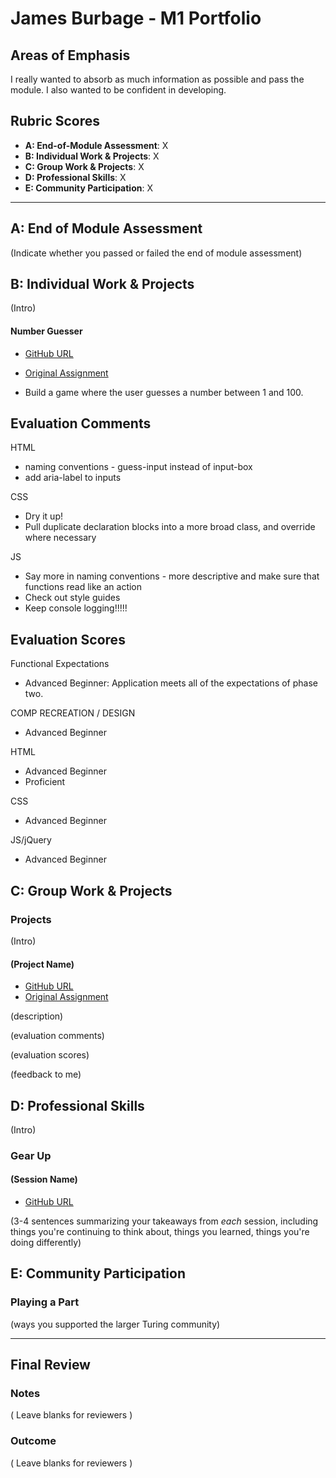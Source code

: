 # James Burbage - M1 Portfolio

## Areas of Emphasis

I really wanted to absorb as much information as possible and pass the module. I also wanted to be confident in developing.

## Rubric Scores

* **A: End-of-Module Assessment**: X
* **B: Individual Work & Projects**: X
* **C: Group Work & Projects**: X
* **D: Professional Skills**: X
* **E: Community Participation**: X

-----------------------

## A: End of Module Assessment

(Indicate whether you passed or failed the end of module assessment)


## B: Individual Work & Projects

(Intro)

#### Number Guesser

* [GitHub URL](https://james-burbage.github.io/number-guesser/)
* [Original Assignment](http://frontend.turing.io/projects/number-guesser.html)

* Build a game where the user guesses a number between 1 and 100.

## Evaluation Comments

HTML
* naming conventions - guess-input instead of input-box
* add aria-label to inputs

CSS
* Dry it up!
* Pull duplicate declaration blocks into a more broad class, and override where necessary

JS
* Say more in naming conventions - more descriptive and make sure that functions read like an action
* Check out style guides
* Keep console logging!!!!!

## Evaluation Scores

Functional Expectations

* Advanced Beginner: Application meets all of the expectations of phase two.  

COMP RECREATION / DESIGN

* Advanced Beginner  

HTML

* Advanced Beginner  
* Proficient  

CSS

* Advanced Beginner  

JS/jQuery

* Advanced Beginner  



## C: Group Work & Projects

### Projects

(Intro)

#### (Project Name)

* [GitHub URL]()
* [Original Assignment]()

(description)

(evaluation comments)

(evaluation scores)

(feedback to me)

## D: Professional Skills
(Intro)

### Gear Up
#### (Session Name)

* [GitHub URL]()

(3-4 sentences summarizing your takeaways from _each_ session, including things you're continuing to think about, things you learned, things you're doing differently)

## E: Community Participation

### Playing a Part

(ways you supported the larger Turing community)

------------------

## Final Review

### Notes

( Leave blanks for reviewers )

### Outcome

( Leave blanks for reviewers )
